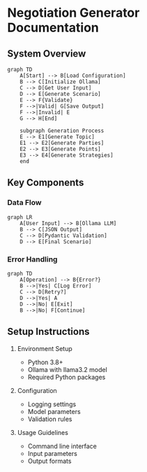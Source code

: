# Negotiation Generator Documentation

## System Overview

```mermaid
graph TD
    A[Start] --> B[Load Configuration]
    B --> C[Initialize Ollama]
    C --> D[Get User Input]
    D --> E[Generate Scenario]
    E --> F{Validate}
    F -->|Valid| G[Save Output]
    F -->|Invalid| E
    G --> H[End]

    subgraph Generation Process
    E --> E1[Generate Topic]
    E1 --> E2[Generate Parties]
    E2 --> E3[Generate Points]
    E3 --> E4[Generate Strategies]
    end
```

## Key Components

### Data Flow
```mermaid
graph LR
    A[User Input] --> B[Ollama LLM]
    B --> C[JSON Output]
    C --> D[Pydantic Validation]
    D --> E[Final Scenario]
```

### Error Handling
```mermaid
graph TD
    A[Operation] --> B{Error?}
    B -->|Yes| C[Log Error]
    C --> D[Retry?]
    D -->|Yes| A
    D -->|No| E[Exit]
    B -->|No| F[Continue]
```

## Setup Instructions

1. Environment Setup
   - Python 3.8+
   - Ollama with llama3.2 model
   - Required Python packages

2. Configuration
   - Logging settings
   - Model parameters
   - Validation rules

3. Usage Guidelines
   - Command line interface
   - Input parameters
   - Output formats
